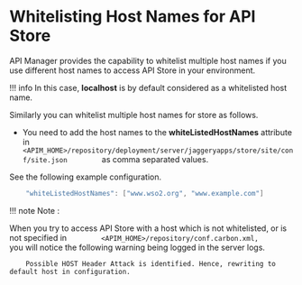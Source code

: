 # Whitelisting Host Names for API Store

API Manager provides the capability to whitelist multiple host names if you use different host names to access API Store in your environment.

!!! info
In this case, **localhost** is by default considered as a whitelisted host name.


Similarly you can whitelist multiple host names for store as follows.

-   You need to add the host names to the **whiteListedHostNames** attribute in `          <APIM_HOME>/repository/deployment/server/jaggeryapps/store/site/conf/site.json         ` as comma separated values.

See the following example configuration.

``` java
    "whiteListedHostNames": ["www.wso2.org", "www.example.com"]
```

!!! note
Note :

When you try to access API Store with a host which is not whitelisted, or is not specified in `         <APIM_HOME>/repository/conf.carbon.xml,        ` you will notice the following warning being logged in the server logs.

``` text
    Possible HOST Header Attack is identified. Hence, rewriting to default host in configuration.
```


